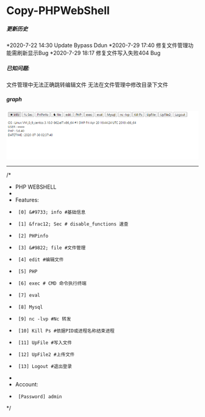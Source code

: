 # Copy-PHPWebShell

<h5>更新历史</h5>
*2020-7-22 14:30 Update Bypass Ddun  
*2020-7-29 17:40 修复文件管理功能需刷新显示Bug  
*2020-7-29 18:17 修复文件写入失败404 Bug



<h5>已知问题:</h5>
文件管理中无法正确跳转编辑文件 无法在文件管理中修改目录下文件


<h5>graph</h5>

![alt text](copy1.png)
___

/* 
 * PHP WEBSHELL
 *
 * Features:
 *		[0] &#9733; info #基础信息
 *		[1] &frac12; Sec # disable_functions 速查
 *		[2] PHPinfo
 *		[3] &#9822; file #文件管理
 *		[4] edit #编辑文件
 *		[5] PHP
 *		[6] exec # CMD 命令执行终端
 *		[7] eval
 *		[8] Mysql
 *		[9] nc -lvp #Nc 转发
 *		[10] Kill Ps #依据PID或进程名称结束进程
 *		[11] UpFile #写入文件
 *		[12] UpFile2 #上传文件
 *		[13] Logout #退出登录
 *
 * Account:
 *		[Password] admin
 */
